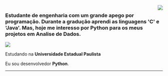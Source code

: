 <img align='right' src="https://github-readme-stats.vercel.app/api?username=nathancfs&show_icons=true&title_color=783c00&text_color=af552e&icon_color=783c00&bg_color=f8efd4&cache_seconds=2300">

### Estudante de engenharia com um grande apego por programação. Durante a gradução aprendi as linguagens 'C' e 'Java'. Mas, hoje me interesso por Python para os meus projetos em Analise de Dados.

<img src="https://img.shields.io/static/v1?label=Overview&message=nathancfsE&color=f8efd4&style=for-the-badge&logo=GitHub">

<p>

Estudando na **Universidade Estadual Paulista**<br/>

Eu sou desenvolvedor **Python**.


</p>
<hr>
